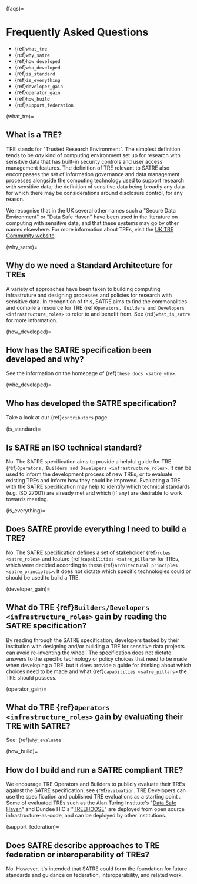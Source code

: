 (faqs)=

# Frequently Asked Questions

- {ref}`what_tre`
- {ref}`why_satre`
- {ref}`how_developed`
- {ref}`who_developed`
- {ref}`is_standard`
- {ref}`is_everything`
- {ref}`developer_gain`
- {ref}`operator_gain`
- {ref}`how_build`
- {ref}`support_federation`

(what_tre)=

## What is a TRE?

TRE stands for "Trusted Research Environment". The simplest definition tends to be *any* kind of computing environment set up for research with sensitive data that has built-in security controls and user access management features. The definition of TRE relevant to SATRE also encompasses the set of information governance and data management processes alongside the computing technology used to support research with sensitive data; the definition of sensitive data being broadly any data for which there may be considerations around disclosure control, for any reason.

We recognise that in the UK several other names such a "Secure Data Environment" or "Data Safe Haven" have been used in the literature on computing with sensitive data, and that these systems may go by other names elsewhere. For more information about TREs, visit the [UK TRE Community website](https://www.uktre.org/en/latest/).

(why_satre)=

## Why do we need a Standard Architecture for TREs

A variety of approaches have been taken to building computing infrastruture and designing processes and policies for research with sensitive data. In recognition of this, SATRE aims to find the commonalities and compile a resource for TRE {ref}`Operators, Builders and Developers <infrastructure_roles>` to refer to and benefit from. See {ref}`what_is_satre` for more information.

(how_developed)=

## How has the SATRE specification been developed and why?

See the information on the homepage of {ref}`these docs <satre_why>`.

(who_developed)=

## Who has developed the SATRE specification?

Take a look at our {ref}`contributors` page.

(is_standard)=

## Is SATRE an ISO technical standard?

No. The SATRE specification aims to provide a helpful guide for TRE {ref}`Operators, Builders and Developers <infrastructure_roles>`. It can be used to inform the development process of new TREs, or to evaluate existing TREs and inform how they could be improved. Evaluating a TRE with the SATRE specification may help to identify which technical standards (e.g. ISO 27001) are already met and which (if any) are desirable to work towards meeting.

(is_everything)=

## Does SATRE provide everything I need to build a TRE?

No. The SATRE specification defines a set of stakeholder {ref}`roles <satre_roles>` and feature {ref}`capabilities <satre_pillars>` for TREs, which were decided according to these {ref}`architectural principles <satre_principles>`. It does not dictate which specific technologies could or should be used to build a TRE.

(developer_gain)=

## What do TRE {ref}`Builders/Developers <infrastructure_roles>` gain by reading the SATRE specification?

By reading through the SATRE specification, developers tasked by their institution with designing and/or building a TRE for sensitive data projects can avoid re-inventing the wheel. The specification does not dictate answers to the specific technology or policy choices that need to be made when developing a TRE, but it does provide a guide for thinking about which choices need to be made and what {ref}`capabilities <satre_pillars>` the TRE should possess.

(operator_gain)=

## What do TRE {ref}`Operators <infrastructure_roles>` gain by evaluating their TRE with SATRE?

See: {ref}`why_evaluate`

(how_build)=

## How do I build and run a SATRE compliant TRE?

We encourage TRE Operators and Builders to publicly evaluate their TREs against the SATRE specification; see {ref}`evaluation`. TRE Developers can use the specification and published TRE evaluations as a starting point . Some of evaluated TREs such as the Alan Turing Institute's "[Data Safe Haven](https://data-safe-haven.readthedocs.io/en/latest/)" and Dundee HIC's "[TREEHOOSE](https://github.com/HicResearch/TREEHOOSE/)" are deployed from open source infrastructure-as-code, and can be deployed by other institutions.

(support_federation)=

## Does SATRE describe approaches to TRE federation or interoperability of TREs?

No. However, it's intended that SATRE could form the foundation for future standards and guidance on federation, interoperability, and related work.

<!-- If you are interested in getting involved in these discussion please .... contact DARE? A federation WG? Another project? UKTRE mailing list? -->
